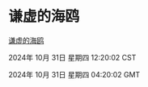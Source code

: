 # 谦虚的海鸥
[谦虚的海鸥](http://219.139.197.74:56308/qxdho/course/base/hotlink/index.php)

2024年 10月 31日 星期四 12:20:02 CST

2024年 10月 31日 星期四 04:20:02 GMT

